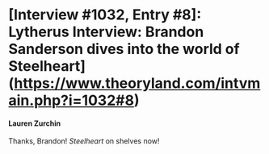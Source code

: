 # [Interview #1032, Entry #8]: Lytherus Interview: Brandon Sanderson dives into the world of Steelheart](https://www.theoryland.com/intvmain.php?i=1032#8)

#### Lauren Zurchin

Thanks, Brandon!
*Steelheart*
on shelves now!

